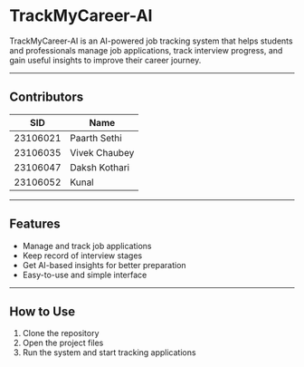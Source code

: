 # TrackMyCareer-AI

TrackMyCareer-AI is an AI-powered job tracking system that helps students and professionals manage job applications, track interview progress, and gain useful insights to improve their career journey.

---

## Contributors

| SID      | Name          |
|----------|---------------|
| 23106021 | Paarth Sethi  |
| 23106035 | Vivek Chaubey |
| 23106047 | Daksh Kothari |
| 23106052 | Kunal         |

---

## Features
- Manage and track job applications  
- Keep record of interview stages  
- Get AI-based insights for better preparation  
- Easy-to-use and simple interface  

---

## How to Use
1. Clone the repository  
2. Open the project files  
3. Run the system and start tracking applications


